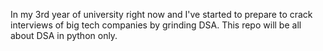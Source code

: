 In my 3rd year of university right now and I've started to prepare to crack interviews of big tech companies by grinding DSA.
This repo will be all about DSA in python only.
